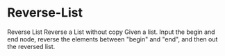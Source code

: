 # Reverse-List
Reverse List
Reverse a List without copy
Given a list. Input the begin and end node, reverse the elements between "begin" and "end", and then out the reversed list.
